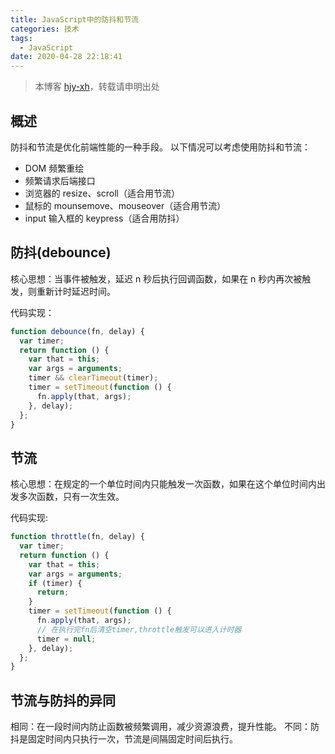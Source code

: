```yaml
---
title: JavaScript中的防抖和节流
categories: 技术
tags:
  - JavaScript
date: 2020-04-28 22:18:41
---
```


> 本博客 [hjy-xh](https://hjy-xh.github.io/)，转载请申明出处

## 概述

防抖和节流是优化前端性能的一种手段。
以下情况可以考虑使用防抖和节流：

- DOM 频繁重绘
- 频繁请求后端接口
- 浏览器的 resize、scroll（适合用节流）
- 鼠标的 mounsemove、mouseover（适合用节流）
- input 输入框的 keypress（适合用防抖）

## 防抖(debounce)

核心思想：当事件被触发，延迟 n 秒后执行回调函数，如果在 n 秒内再次被触发，则重新计时延迟时间。

代码实现：

```javascript
function debounce(fn, delay) {
  var timer;
  return function () {
    var that = this;
    var args = arguments;
    timer && clearTimeout(timer);
    timer = setTimeout(function () {
      fn.apply(that, args);
    }, delay);
  };
}
```

## 节流

核心思想：在规定的一个单位时间内只能触发一次函数，如果在这个单位时间内出发多次函数，只有一次生效。

代码实现:

```javascript
function throttle(fn, delay) {
  var timer;
  return function () {
    var that = this;
    var args = arguments;
    if (timer) {
      return;
    }
    timer = setTimeout(function () {
      fn.apply(that, args);
      // 在执行完fn后清空timer,throttle触发可以进入计时器
      timer = null;
    }, delay);
  };
}
```

## 节流与防抖的异同

相同：在一段时间内防止函数被频繁调用，减少资源浪费，提升性能。
不同：防抖是固定时间内只执行一次，节流是间隔固定时间后执行。
